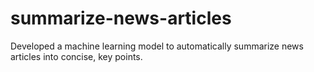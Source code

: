 # summarize-news-articles
Developed a machine learning model to automatically summarize news articles into concise, key points.

